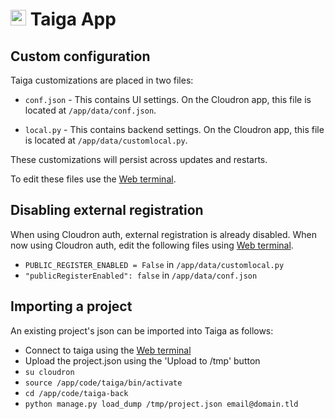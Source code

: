 # <img src="/documentation/img/taiga-logo.png" width="25px"> Taiga App

## Custom configuration

Taiga customizations are placed in two files:
* `conf.json` - This contains UI settings. On the Cloudron app, this file is
  located at `/app/data/conf.json`.

* `local.py` - This contains backend settings. On the Cloudron app, this file
  is located at `/app/data/customlocal.py`.

These customizations will persist across updates and restarts.

To edit these files use the [Web terminal](/documentation/apps#web-terminal).

## Disabling external registration

When using Cloudron auth, external registration is already disabled. When now
using Cloudron auth, edit the following files using [Web terminal](/documentation/apps#web-terminal).

* `PUBLIC_REGISTER_ENABLED = False` in `/app/data/customlocal.py`
* `"publicRegisterEnabled": false` in `/app/data/conf.json`

## Importing a project

An existing project's json can be imported into Taiga as follows:

* Connect to taiga using the [Web terminal](/documentation/apps#web-terminal)
* Upload the project.json using the 'Upload to /tmp' button
* `su cloudron`
* `source /app/code/taiga/bin/activate`
* `cd /app/code/taiga-back`
* `python manage.py load_dump /tmp/project.json email@domain.tld`

